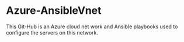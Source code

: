 # Azure-AnsibleVnet
This Git-Hub is an Azure cloud net work and Ansible playbooks used to configure the servers on this network.

